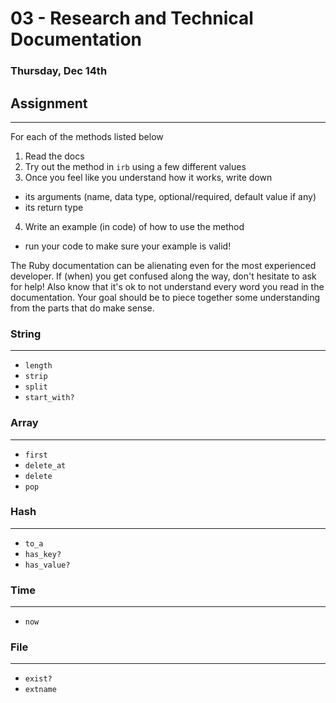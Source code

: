 # 03 - Research and Technical Documentation
### Thursday, Dec 14th

## Assignment
___
For each of the methods listed below

1. Read the docs
2. Try out the method in ```irb``` using a few different values
3. Once you feel like you understand how it works, write down
  * its arguments (name, data type, optional/required, default value if any)
  * its return type
4. Write an example (in code) of how to use the method
  * run your code to make sure your example is valid!  

The Ruby documentation can be alienating even for the most experienced developer. If (when) you get confused along the way, don't hesitate to ask for help! Also know that it's ok to not understand every word you read in the documentation. Your goal should be to piece together some understanding from the parts that do make sense.


### String
___
  * ```length```
  * ```strip```
  * ```split```
  * ```start_with?```

### Array
___
  * ```first```
  * ```delete_at```
  * ```delete```
  * ```pop```

### Hash
___
  * ```to_a```
  * ```has_key?```
  * ```has_value?```

### Time
___
  * ```now```

### File
___
  * ```exist?```
  * ```extname```
